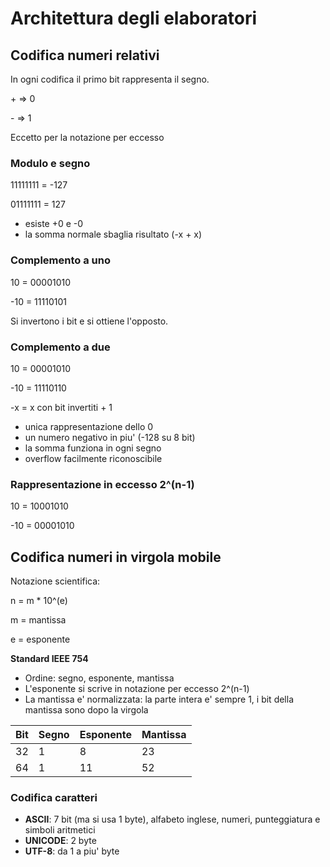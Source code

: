 # Architettura degli elaboratori

## Codifica numeri relativi

In ogni codifica il primo bit rappresenta il segno.

\+ => 0

\- => 1

Eccetto per la notazione per eccesso

### Modulo e segno
11111111 = -127

01111111 = 127

- esiste +0 e -0
- la somma normale sbaglia risultato (-x + x)

### Complemento a uno
10 = 00001010

-10 = 11110101

Si invertono i bit e si ottiene l'opposto.

### Complemento a due

10 = 00001010

-10 = 11110110

-x = x con bit invertiti + 1

- unica rappresentazione dello 0
- un numero negativo in piu' (-128 su 8 bit)
- la somma funziona in ogni segno
- overflow facilmente riconoscibile

### Rappresentazione in eccesso 2^(n-1)

10 = 10001010

-10 = 00001010


## Codifica numeri in virgola mobile

Notazione scientifica:

n = m * 10^(e)

m = mantissa

e = esponente

**Standard IEEE 754**
- Ordine: segno, esponente, mantissa
- L'esponente si scrive in notazione per eccesso 2^(n-1)
- La mantissa e' normalizzata: la parte intera e' sempre 1,
i bit della mantissa sono dopo la virgola


Bit | Segno | Esponente | Mantissa
-|-|-|-
32 | 1 | 8 | 23
64 | 1 | 11 | 52

### Codifica caratteri
- **ASCII**: 7 bit (ma si usa 1 byte), alfabeto inglese, numeri, punteggiatura e simboli aritmetici
- **UNICODE**: 2 byte
- **UTF-8**: da 1 a piu' byte
